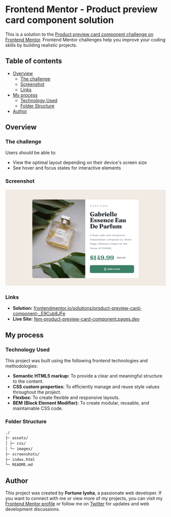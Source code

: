 # Frontend Mentor - Product preview card component solution

This is a solution to the [Product preview card component challenge on Frontend Mentor](https://www.frontendmentor.io/challenges/product-preview-card-component-GO7UmttRfa). Frontend Mentor challenges help you improve your coding skills by building realistic projects.

## Table of contents

- [Overview](#overview)
  - [The challenge](#the-challenge)
  - [Screenshot](#screenshot)
  - [Links](#links)
- [My process](#my-process)
  - [Technology Used](#technology-used)
  - [Folder Structure](#folder-structure)
- [Author](#author)

## Overview

### The challenge

Users should be able to:

- View the optimal layout depending on their device's screen size
- See hover and focus states for interactive elements

### Screenshot

![website preview](screenshots/product-preview-card-component-desktop.png)

### Links

- **Solution:** [frontendmentor.io/solutions/product-preview-card-component-\_E9Cub8JFe](https://www.frontendmentor.io/solutions/product-preview-card-component-_E9Cub8JFe)
- **Live Site:** [fem-product-preview-card-component.pages.dev](https://fem-product-preview-card-component.pages.dev/)

## My process

### Technology Used

This project was built using the following frontend technologies and methodologies:

- **Semantic HTML5 markup:** To provide a clear and meaningful structure to the content.
- **CSS custom properties:** To efficiently manage and reuse style values throughout the project.
- **Flexbox:** To create flexible and responsive layouts.
- **BEM (Block Element Modifier):** To create modular, reusable, and maintainable CSS code.

### Folder Structure

```markdown
./
├─ assets/
│ ├─ css/
│ └─ images/
├─ screenshots/
├─ index.html
└─ README.md
```

## Author

This project was created by **Fortune Iyoha**, a passionate web developer. If you want to connect with me or view more of my projects, you can visit my [Frontend Mentor profile](https://www.frontendmentor.io/profile/fortune-i-o) or follow me on [Twitter](https://twitter.com/fortuneiyoha) for updates and web development discussions.
